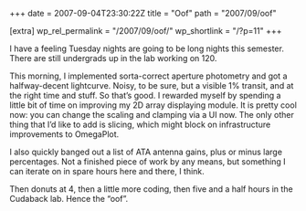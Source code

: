 +++
date = 2007-09-04T23:30:22Z
title = "Oof"
path = "2007/09/oof"

[extra]
wp_rel_permalink = "/2007/09/oof/"
wp_shortlink = "/?p=11"
+++

I have a feeling Tuesday nights are going to be long nights this semester.
There are still undergrads up in the lab working on 120.

This morning, I implemented sorta-correct aperture photometry and got a
halfway-decent lightcurve. Noisy, to be sure, but a visible 1% transit, and at
the right time and stuff. So that’s good. I rewarded myself by spending a
little bit of time on improving my 2D array displaying module. It is pretty
cool now: you can change the scaling and clamping via a UI now. The only other
thing that I’d like to add is slicing, which might block on infrastructure
improvements to OmegaPlot.

I also quickly banged out a list of ATA antenna gains, plus or minus large
percentages. Not a finished piece of work by any means, but something I can
iterate on in spare hours here and there, I think.

Then donuts at 4, then a little more coding, then five and a half hours in the
Cudaback lab. Hence the “oof”.
